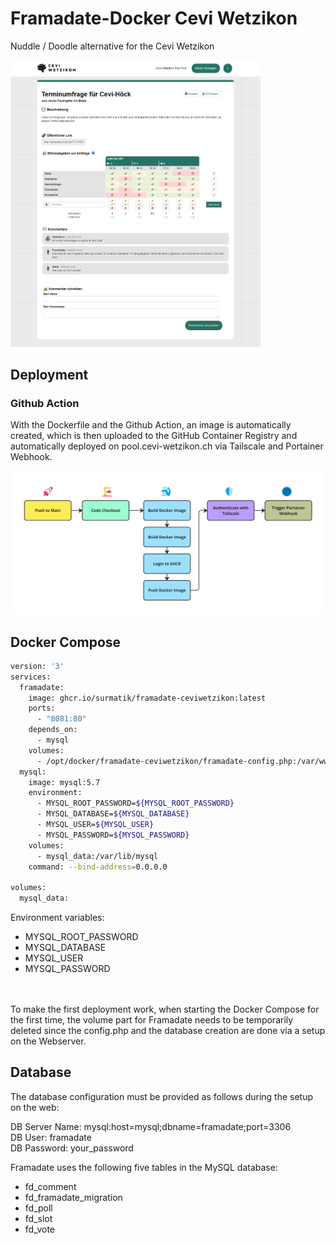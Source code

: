 # Framadate-Docker Cevi Wetzikon

Nuddle / Doodle alternative for the Cevi Wetzikon

<img src="framadate/images/framadate.png" style="width: 400px" />

## Deployment

### Github Action
With the Dockerfile and the Github Action, an image is automatically created, which is then uploaded to the GitHub Container Registry and automatically deployed on pool.cevi-wetzikon.ch via Tailscale and Portainer Webhook.

<img src="framadate/images/GithubAction.png" style="width: 600px" />



## Docker Compose
```bash
version: '3'
services:
  framadate:
    image: ghcr.io/surmatik/framadate-ceviwetzikon:latest
    ports:
      - "8081:80"
    depends_on:
      - mysql
    volumes:
      - /opt/docker/framadate-ceviwetzikon/framadate-config.php:/var/www/framadate/app/inc/config.php
  mysql:
    image: mysql:5.7
    environment:
      - MYSQL_ROOT_PASSWORD=${MYSQL_ROOT_PASSWORD}
      - MYSQL_DATABASE=${MYSQL_DATABASE}
      - MYSQL_USER=${MYSQL_USER}
      - MYSQL_PASSWORD=${MYSQL_PASSWORD}
    volumes:
      - mysql_data:/var/lib/mysql
    command: --bind-address=0.0.0.0

volumes:
  mysql_data:
```
Environment variables:

- MYSQL_ROOT_PASSWORD
- MYSQL_DATABASE
- MYSQL_USER
- MYSQL_PASSWORD

<br><br>
To make the first deployment work, when starting the Docker Compose for the first time, the volume part for Framadate needs to be temporarily deleted since the config.php and the database creation are done via a setup on the Webserver.


## Database

The database configuration must be provided as follows during the setup on the web:

DB Server Name: mysql:host=mysql;dbname=framadate;port=3306 <br>
DB User: framadate <br>
DB Password: your_password

Framadate uses the following five tables in the MySQL database:

- fd_comment
- fd_framadate_migration
- fd_poll
- fd_slot
- fd_vote
